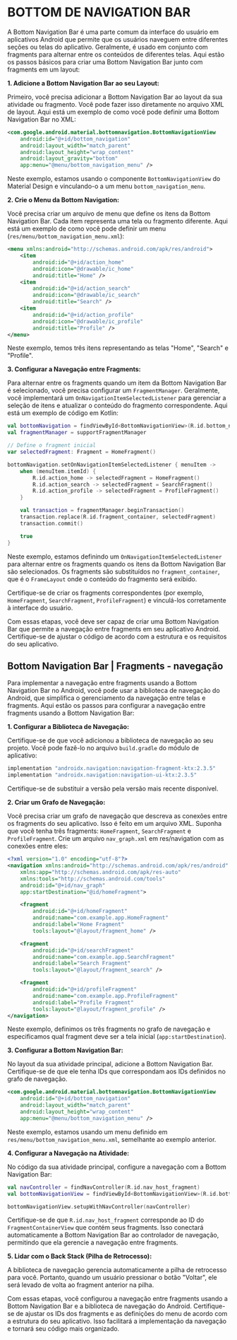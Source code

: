 # BOTTOM DE NAVIGATION BAR
A Bottom Navigation Bar é uma parte comum da interface do usuário em aplicativos Android que permite que os usuários naveguem entre diferentes seções ou telas do aplicativo. Geralmente, é usado em conjunto com fragments para alternar entre os conteúdos de diferentes telas. Aqui estão os passos básicos para criar uma Bottom Navigation Bar junto com fragments em um layout:

**1. Adicione a Bottom Navigation Bar ao seu Layout:**

Primeiro, você precisa adicionar a Bottom Navigation Bar ao layout da sua atividade ou fragmento. Você pode fazer isso diretamente no arquivo XML de layout. Aqui está um exemplo de como você pode definir uma Bottom Navigation Bar no XML:

```xml
<com.google.android.material.bottomnavigation.BottomNavigationView
    android:id="@+id/bottom_navigation"
    android:layout_width="match_parent"
    android:layout_height="wrap_content"
    android:layout_gravity="bottom"
    app:menu="@menu/bottom_navigation_menu" />
```

Neste exemplo, estamos usando o componente `BottomNavigationView` do Material Design e vinculando-o a um menu `bottom_navigation_menu`.

**2. Crie o Menu da Bottom Navigation:**

Você precisa criar um arquivo de menu que define os itens da Bottom Navigation Bar. Cada item representa uma tela ou fragmento diferente. Aqui está um exemplo de como você pode definir um menu (`res/menu/bottom_navigation_menu.xml`):

```xml
<menu xmlns:android="http://schemas.android.com/apk/res/android">
    <item
        android:id="@+id/action_home"
        android:icon="@drawable/ic_home"
        android:title="Home" />
    <item
        android:id="@+id/action_search"
        android:icon="@drawable/ic_search"
        android:title="Search" />
    <item
        android:id="@+id/action_profile"
        android:icon="@drawable/ic_profile"
        android:title="Profile" />
</menu>
```

Neste exemplo, temos três itens representando as telas "Home", "Search" e "Profile".

**3. Configurar a Navegação entre Fragments:**

Para alternar entre os fragments quando um item da Bottom Navigation Bar é selecionado, você precisa configurar um `FragmentManager`. Geralmente, você implementará um `OnNavigationItemSelectedListener` para gerenciar a seleção de itens e atualizar o conteúdo do fragmento correspondente. Aqui está um exemplo de código em Kotlin:

```kotlin
val bottomNavigation = findViewById<BottomNavigationView>(R.id.bottom_navigation)
val fragmentManager = supportFragmentManager

// Define o fragment inicial
var selectedFragment: Fragment = HomeFragment()

bottomNavigation.setOnNavigationItemSelectedListener { menuItem ->
    when (menuItem.itemId) {
        R.id.action_home -> selectedFragment = HomeFragment()
        R.id.action_search -> selectedFragment = SearchFragment()
        R.id.action_profile -> selectedFragment = ProfileFragment()
    }

    val transaction = fragmentManager.beginTransaction()
    transaction.replace(R.id.fragment_container, selectedFragment)
    transaction.commit()

    true
}
```

Neste exemplo, estamos definindo um `OnNavigationItemSelectedListener` para alternar entre os fragments quando os itens da Bottom Navigation Bar são selecionados. Os fragments são substituídos no `fragment_container`, que é o `FrameLayout` onde o conteúdo do fragmento será exibido.

Certifique-se de criar os fragments correspondentes (por exemplo, `HomeFragment`, `SearchFragment`, `ProfileFragment`) e vinculá-los corretamente à interface do usuário.

Com essas etapas, você deve ser capaz de criar uma Bottom Navigation Bar que permite a navegação entre fragments em seu aplicativo Android. Certifique-se de ajustar o código de acordo com a estrutura e os requisitos do seu aplicativo.

## Bottom Navigation Bar | Fragments - navegação
Para implementar a navegação entre fragments usando a Bottom Navigation Bar no Android, você pode usar a biblioteca de navegação do Android, que simplifica o gerenciamento da navegação entre telas e fragments. Aqui estão os passos para configurar a navegação entre fragments usando a Bottom Navigation Bar:

**1. Configurar a Biblioteca de Navegação:**

Certifique-se de que você adicionou a biblioteca de navegação ao seu projeto. Você pode fazê-lo no arquivo `build.gradle` do módulo de aplicativo:

```gradle
implementation "androidx.navigation:navigation-fragment-ktx:2.3.5"
implementation "androidx.navigation:navigation-ui-ktx:2.3.5"
```

Certifique-se de substituir a versão pela versão mais recente disponível.

**2. Criar um Grafo de Navegação:**

Você precisa criar um grafo de navegação que descreva as conexões entre os fragments do seu aplicativo. Isso é feito em um arquivo XML. Suponha que você tenha três fragments: `HomeFragment`, `SearchFragment` e `ProfileFragment`. Crie um arquivo `nav_graph.xml` em res/navigation com as conexões entre eles:

```xml
<?xml version="1.0" encoding="utf-8"?>
<navigation xmlns:android="http://schemas.android.com/apk/res/android"
    xmlns:app="http://schemas.android.com/apk/res-auto"
    xmlns:tools="http://schemas.android.com/tools"
    android:id="@+id/nav_graph"
    app:startDestination="@id/homeFragment">

    <fragment
        android:id="@+id/homeFragment"
        android:name="com.example.app.HomeFragment"
        android:label="Home Fragment"
        tools:layout="@layout/fragment_home" />

    <fragment
        android:id="@+id/searchFragment"
        android:name="com.example.app.SearchFragment"
        android:label="Search Fragment"
        tools:layout="@layout/fragment_search" />

    <fragment
        android:id="@+id/profileFragment"
        android:name="com.example.app.ProfileFragment"
        android:label="Profile Fragment"
        tools:layout="@layout/fragment_profile" />
</navigation>
```

Neste exemplo, definimos os três fragments no grafo de navegação e especificamos qual fragment deve ser a tela inicial (`app:startDestination`).

**3. Configurar a Bottom Navigation Bar:**

No layout da sua atividade principal, adicione a Bottom Navigation Bar. Certifique-se de que ele tenha IDs que correspondam aos IDs definidos no grafo de navegação.

```xml
<com.google.android.material.bottomnavigation.BottomNavigationView
    android:id="@+id/bottom_navigation"
    android:layout_width="match_parent"
    android:layout_height="wrap_content"
    app:menu="@menu/bottom_navigation_menu" />
```

Neste exemplo, estamos usando um menu definido em `res/menu/bottom_navigation_menu.xml`, semelhante ao exemplo anterior.

**4. Configurar a Navegação na Atividade:**

No código da sua atividade principal, configure a navegação com a Bottom Navigation Bar:

```kotlin
val navController = findNavController(R.id.nav_host_fragment)
val bottomNavigationView = findViewById<BottomNavigationView>(R.id.bottom_navigation)

bottomNavigationView.setupWithNavController(navController)
```

Certifique-se de que `R.id.nav_host_fragment` corresponde ao ID do `FragmentContainerView` que contém seus fragments. Isso conectará automaticamente a Bottom Navigation Bar ao controlador de navegação, permitindo que ela gerencie a navegação entre fragments.

**5. Lidar com o Back Stack (Pilha de Retrocesso):**

A biblioteca de navegação gerencia automaticamente a pilha de retrocesso para você. Portanto, quando um usuário pressionar o botão "Voltar", ele será levado de volta ao fragment anterior na pilha.

Com essas etapas, você configurou a navegação entre fragments usando a Bottom Navigation Bar e a biblioteca de navegação do Android. Certifique-se de ajustar os IDs dos fragments e as definições do menu de acordo com a estrutura do seu aplicativo. Isso facilitará a implementação da navegação e tornará seu código mais organizado.